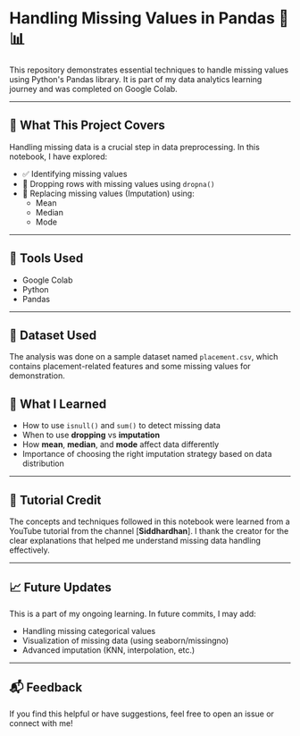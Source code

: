 # Handling Missing Values in Pandas 🧹📊

This repository demonstrates essential techniques to handle missing values using Python's Pandas library. It is part of my data analytics learning journey and was completed on Google Colab.

---

## 📌 What This Project Covers

Handling missing data is a crucial step in data preprocessing. In this notebook, I have explored:

- ✅ Identifying missing values
- 🧼 Dropping rows with missing values using `dropna()`
- 🔢 Replacing missing values (Imputation) using:
  - Mean
  - Median
  - Mode

---

## 📂 Tools Used

- Google Colab
- Python
- Pandas

---

## 📁 Dataset Used

The analysis was done on a sample dataset named `placement.csv`, which contains placement-related features and some missing values for demonstration. 


## 📖 What I Learned

- How to use `isnull()` and `sum()` to detect missing data
- When to use **dropping** vs **imputation**
- How **mean**, **median**, and **mode** affect data differently
- Importance of choosing the right imputation strategy based on data distribution

---

## 🎥 Tutorial Credit

The concepts and techniques followed in this notebook were learned from a YouTube tutorial from the channel [**Siddhardhan**]. I thank the creator for the clear explanations that helped me understand missing data handling effectively.

---

## 📈 Future Updates

This is a part of my ongoing learning. In future commits, I may add:
- Handling missing categorical values
- Visualization of missing data (using seaborn/missingno)
- Advanced imputation (KNN, interpolation, etc.)

---

## 📬 Feedback

If you find this helpful or have suggestions, feel free to open an issue or connect with me!

